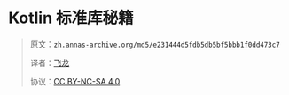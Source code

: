 # Kotlin 标准库秘籍

> 原文：[`zh.annas-archive.org/md5/e231444d5fdb5db5bf5bbb1f0dd473c7`](https://zh.annas-archive.org/md5/e231444d5fdb5db5bf5bbb1f0dd473c7)
> 
> 译者：[飞龙](https://github.com/wizardforcel)
> 
> 协议：[CC BY-NC-SA 4.0](http://creativecommons.org/licenses/by-nc-sa/4.0/)